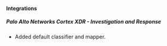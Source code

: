 
#### Integrations
##### Palo Alto Networks Cortex XDR - Investigation and Response
- Added default classifier and mapper.
